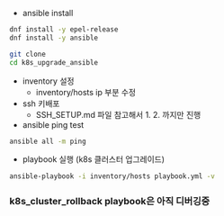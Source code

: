 - ansible install
```bash
dnf install -y epel-release
dnf install -y ansible

git clone
cd k8s_upgrade_ansible
```
- inventory 설정
	- inventory/hosts ip 부분 수정
- ssh 키배포
	- SSH_SETUP.md 파일 참고해서 1. 2. 까지만 진행
- ansible ping test
```bash
ansible all -m ping
```
- playbook 실행 (k8s 클러스터 업그레이드)
```bash
ansible-playbook -i inventory/hosts playbook.yml -v
```

### k8s_cluster_rollback playbook은 아직 디버깅중
